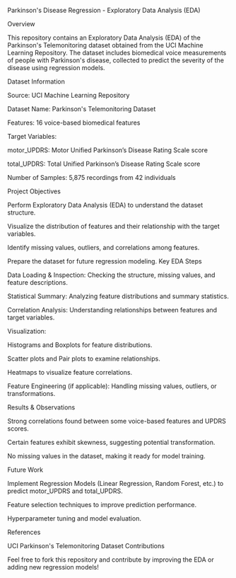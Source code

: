 Parkinson's Disease Regression - Exploratory Data Analysis (EDA)

Overview

This repository contains an Exploratory Data Analysis (EDA) of the Parkinson's Telemonitoring dataset obtained from the UCI Machine Learning Repository. The dataset includes biomedical voice measurements of people with Parkinson's disease, collected to predict the severity of the disease using regression models.

Dataset Information

Source: UCI Machine Learning Repository

Dataset Name: Parkinson's Telemonitoring Dataset

Features: 16 voice-based biomedical features

Target Variables:

motor_UPDRS: Motor Unified Parkinson’s Disease Rating Scale score

total_UPDRS: Total Unified Parkinson’s Disease Rating Scale score

Number of Samples: 5,875 recordings from 42 individuals

Project Objectives

Perform Exploratory Data Analysis (EDA) to understand the dataset structure.

Visualize the distribution of features and their relationship with the target variables.

Identify missing values, outliers, and correlations among features.

Prepare the dataset for future regression modeling.
Key EDA Steps

Data Loading & Inspection: Checking the structure, missing values, and feature descriptions.

Statistical Summary: Analyzing feature distributions and summary statistics.

Correlation Analysis: Understanding relationships between features and target variables.

Visualization:

Histograms and Boxplots for feature distributions.

Scatter plots and Pair plots to examine relationships.

Heatmaps to visualize feature correlations.

Feature Engineering (if applicable): Handling missing values, outliers, or transformations.

Results & Observations

Strong correlations found between some voice-based features and UPDRS scores.

Certain features exhibit skewness, suggesting potential transformation.

No missing values in the dataset, making it ready for model training.

Future Work

Implement Regression Models (Linear Regression, Random Forest, etc.) to predict motor_UPDRS and total_UPDRS.

Feature selection techniques to improve prediction performance.

Hyperparameter tuning and model evaluation.

References

UCI Parkinson's Telemonitoring Dataset
Contributions

Feel free to fork this repository and contribute by improving the EDA or adding new regression models!
